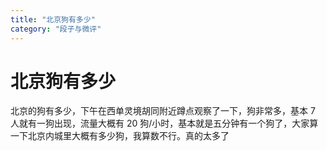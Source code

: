 ```yaml
---
title: "北京狗有多少"
category: "段子与微评"
---
```

# 北京狗有多少

北京的狗有多少，下午在西单灵境胡同附近蹲点观察了一下，狗非常多，基本 7 人就有一狗出现，流量大概有 20 狗/小时，基本就是五分钟有一个狗了，大家算一下北京内城里大概有多少狗，我算数不行。真的太多了

